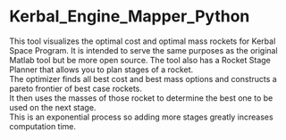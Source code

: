 # Kerbal_Engine_Mapper_Python
This tool visualizes the optimal cost and optimal mass rockets for Kerbal Space Program. 
It is intended to serve the same purposes as the original Matlab tool but be more open source.
The tool also has a Rocket Stage Planner that allows you to plan stages of a rocket.  
The optimizer finds all best cost and best mass options and constructs a pareto frontier of best case rockets.  
It then uses the masses of those rocket to determine the best one to be used on the next stage.  
This is an exponential process so adding more stages greatly increases computation time.
